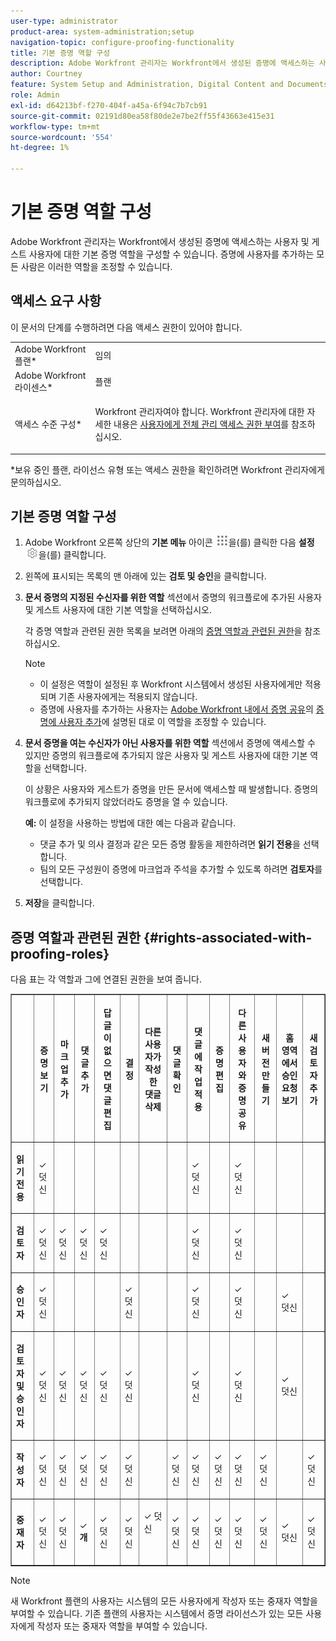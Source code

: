 ```yaml
---
user-type: administrator
product-area: system-administration;setup
navigation-topic: configure-proofing-functionality
title: 기본 증명 역할 구성
description: Adobe Workfront 관리자는 Workfront에서 생성된 증명에 액세스하는 사용자 및 게스트 사용자에 대한 기본 증명 역할을 구성할 수 있습니다. 증명에 사용자를 추가하는 모든 사람은 이러한 역할을 조정할 수 있습니다.
author: Courtney
feature: System Setup and Administration, Digital Content and Documents
role: Admin
exl-id: d64213bf-f270-404f-a45a-6f94c7b7cb91
source-git-commit: 02191d80ea58f80de2e7be2ff55f43663e415e31
workflow-type: tm+mt
source-wordcount: '554'
ht-degree: 1%

---
```


# 기본 증명 역할 구성

Adobe Workfront 관리자는 Workfront에서 생성된 증명에 액세스하는 사용자 및 게스트 사용자에 대한 기본 증명 역할을 구성할 수 있습니다. 증명에 사용자를 추가하는 모든 사람은 이러한 역할을 조정할 수 있습니다.

## 액세스 요구 사항

이 문서의 단계를 수행하려면 다음 액세스 권한이 있어야 합니다.

<table style="table-layout:auto"> 
 <col> 
 <col> 
 <tbody> 
  <tr> 
   <td role="rowheader">Adobe Workfront 플랜*</td> 
   <td>임의</td> 
  </tr> 
  <tr> 
   <td role="rowheader">Adobe Workfront 라이센스*</td> 
   <td>플랜</td> 
  </tr> 
  <tr> 
   <td role="rowheader">액세스 수준 구성*</td> 
   <td> <p>Workfront 관리자여야 합니다. Workfront 관리자에 대한 자세한 내용은 <a href="../../../administration-and-setup/add-users/configure-and-grant-access/grant-a-user-full-administrative-access.md" class="MCXref xref">사용자에게 전체 관리 액세스 권한 부여</a>를 참조하십시오.</p> </td> 
  </tr> 
 </tbody> 
</table>

&#42;보유 중인 플랜, 라이선스 유형 또는 액세스 권한을 확인하려면 Workfront 관리자에게 문의하십시오.

## 기본 증명 역할 구성

1. Adobe Workfront 오른쪽 상단의 **기본 메뉴** 아이콘 ![](assets/main-menu-icon.png)을(를) 클릭한 다음 **설정** ![](assets/gear-icon-settings.png)을(를) 클릭합니다.

   <!--
   <li In the left panel, click Proofs Proof roles.
   -->

1. 왼쪽에 표시되는 목록의 맨 아래에 있는 **검토 및 승인**&#x200B;을 클릭합니다.
1. **문서 증명의 지정된 수신자를 위한 역할** 섹션에서 증명의 워크플로에 추가된 사용자 및 게스트 사용자에 대한 기본 역할을 선택하십시오.

   각 증명 역할과 관련된 권한 목록을 보려면 아래의 [증명 역할과 관련된 권한](#rights-associated-with-proofing-roles)을 참조하십시오.

   >[!NOTE]
   >
   >* 이 설정은 역할이 설정된 후 Workfront 시스템에서 생성된 사용자에게만 적용되며 기존 사용자에게는 적용되지 않습니다.
   >* 증명에 사용자를 추가하는 사용자는 [Adobe Workfront 내에서 증명 공유](../../../review-and-approve-work/proofing/managing-proofs-within-workfront/share-a-proof-in-workfront.md)의 [증명에 사용자 추가](../../../review-and-approve-work/proofing/managing-proofs-within-workfront/share-a-proof-in-workfront.md#add)에 설명된 대로 이 역할을 조정할 수 있습니다.

1. **문서 증명을 여는 수신자가 아닌 사용자를 위한 역할** 섹션에서 증명에 액세스할 수 있지만 증명의 워크플로에 추가되지 않은 사용자 및 게스트 사용자에 대한 기본 역할을 선택합니다.

   이 상황은 사용자와 게스트가 증명을 만든 문서에 액세스할 때 발생합니다. 증명의 워크플로에 추가되지 않았더라도 증명을 열 수 있습니다.

   **예:** 이 설정을 사용하는 방법에 대한 예는 다음과 같습니다.

   * 댓글 추가 및 의사 결정과 같은 모든 증명 활동을 제한하려면 **읽기 전용**&#x200B;을 선택합니다.
   * 팀의 모든 구성원이 증명에 마크업과 주석을 추가할 수 있도록 하려면 **검토자**&#x200B;를 선택합니다.

1. **저장**&#x200B;을 클릭합니다.

## 증명 역할과 관련된 권한 {#rights-associated-with-proofing-roles}

다음 표는 각 역할과 그에 연결된 권한을 보여 줍니다.

<table border="1" cellspacing="15" cellpadding="1"> 
 <col> 
 <col> 
 <col> 
 <col> 
 <col> 
 <col> 
 <col> 
 <col> 
 <col> 
 <col> 
 <col> 
 <col> 
 <col> 
 <col> 
 <thead> 
  <tr> 
   <th> <p> </p> </th> 
   <th> <p><strong>증명 보기</strong> </p> </th> 
   <th> <p><strong>마크업 추가</strong> </p> </th> 
   <th> <p><strong>댓글 추가</strong> </p> </th> 
   <th> <p><strong>답글이 없으면 댓글 편집</strong> </p> </th> 
   <th> <p><strong>결정</strong> </p> </th> 
   <th> <p><strong>다른 사용자가 작성한 댓글 삭제</strong> </p> </th> 
   <th>댓글 확인</th> 
   <th>댓글에 작업 적용</th> 
   <th> <p><strong>증명 편집</strong> </p> </th> 
   <th>다른 사용자와 증명 공유</th> 
   <th>새 버전 만들기</th> 
   <th> <p><strong>홈 영역에서 승인 요청 보기</strong> </p> </th> 
   <th>새 검토자 추가</th> 
  </tr> 
 </thead> 
 <tbody> 
  <tr> 
   <td> <p><strong>읽기 전용</strong> </p> </td> 
   <td> <p>✓ 덧신</p> </td> 
   <td> <p> </p> </td> 
   <td> <p> </p> </td> 
   <td> <p> </p> </td> 
   <td> <p> </p> </td> 
   <td> <p> </p> </td> 
   <td> </td> 
   <td>✓ 덧신</td> 
   <td> <p> </p> </td> 
   <td>✓ 덧신</td> 
   <td> </td> 
   <td> </td> 
   <td> </td> 
  </tr> 
  <tr> 
   <td> <p><strong>검토자</strong> </p> </td> 
   <td> <p>✓ 덧신</p> </td> 
   <td> <p>✓ 덧신</p> </td> 
   <td> <p>✓ 덧신</p> </td> 
   <td> <p>✓ 덧신</p> </td> 
   <td> <p> </p> </td> 
   <td> <p> </p> </td> 
   <td> </td> 
   <td>✓ 덧신</td> 
   <td> <p> </p> </td> 
   <td>✓ 덧신</td> 
   <td> </td> 
   <td> </td> 
   <td> </td> 
  </tr> 
  <tr> 
   <td> <p><strong>승인자</strong> </p> </td> 
   <td> <p>✓ 덧신</p> </td> 
   <td> <p> </p> </td> 
   <td> <p> </p> </td> 
   <td> <p> </p> </td> 
   <td> <p>✓ 덧신</p> </td> 
   <td> <p> </p> </td> 
   <td> </td> 
   <td>✓ 덧신</td> 
   <td> <p> </p> </td> 
   <td>✓ 덧신</td> 
   <td> </td> 
   <td> <p>✓ 덧신</p> </td> 
   <td> </td> 
  </tr> 
  <tr> 
   <td> <p><strong>검토자 및 승인자</strong> </p> </td> 
   <td> <p>✓ 덧신</p> </td> 
   <td> <p>✓ 덧신</p> </td> 
   <td> <p>✓ 덧신</p> </td> 
   <td> <p>✓ 덧신</p> </td> 
   <td> <p>✓ 덧신</p> </td> 
   <td> <p> </p> </td> 
   <td> </td> 
   <td>✓ 덧신</td> 
   <td> <p> </p> </td> 
   <td>✓ 덧신</td> 
   <td> </td> 
   <td> <p>✓ 덧신</p> </td> 
   <td> </td> 
  </tr> 
  <tr> 
   <td> <p><strong>작성자</strong> </p> </td> 
   <td> <p>✓ 덧신</p> </td> 
   <td> <p>✓ 덧신</p> </td> 
   <td> <p>✓ 덧신</p> </td> 
   <td> <p>✓ 덧신</p> </td> 
   <td> <p>✓ 덧신</p> </td> 
   <td> <p> </p> </td> 
   <td>✓ 덧신</td> 
   <td>✓ 덧신</td> 
   <td> <p>✓ 덧신</p> </td> 
   <td>✓ 덧신</td> 
   <td>✓ 덧신</td> 
   <td> </td> 
   <td>✓ 덧신</td> 
  </tr> 
  <tr> 
   <td> <p><strong>중재자</strong> </p> </td> 
   <td> <p>✓ 덧신</p> </td> 
   <td> <p>✓ 덧신</p> </td> 
   <td> <p>✓ <strong>개</strong> </p> </td> 
   <td> <p>✓ 덧신</p> </td> 
   <td> <p>✓ 덧신</p> </td> 
   <td> <p>✓ 덧신</p> <p> </p> </td> 
   <td>✓ 덧신</td> 
   <td>✓ 덧신</td> 
   <td> <p>✓ 덧신</p> </td> 
   <td>✓ 덧신</td> 
   <td>✓ 덧신</td> 
   <td>✓ 덧신</td> 
   <td>✓ 덧신</td> 
  </tr> 
 </tbody> 
</table>

>[!NOTE]
>
>새 Workfront 플랜의 사용자는 시스템의 모든 사용자에게 작성자 또는 중재자 역할을 부여할 수 있습니다. 기존 플랜의 사용자는 시스템에서 증명 라이선스가 있는 모든 사용자에게 작성자 또는 중재자 역할을 부여할 수 있습니다.
